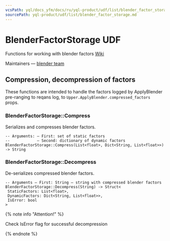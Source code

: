 ```yaml
---
vcsPath: yql/docs_yfm/docs/ru/yql-product/udf/list/blender_factor_storage.md
sourcePath: yql-product/udf/list/blender_factor_storage.md
---
```

# BlenderFactorStorage UDF
Functions for working with blender factors [Wiki](https://wiki.yandex-team.ru/jandekspoisk/kachestvopoiska/blender/features/flagi-dlja-upravlenijami-blendernymi-faktorami/#logirovanieblendernyxfaktorov)

Maintainers — [blender team](https://abc.yandex-team.ru/services/blndr/)

## Compression, decompression of factors
These functions are intended to handle the factors logged by ApplyBlender pre-ranging to reqans log, to `Upper.ApplyBlender.compressed_factors` props.

### BlenderFactorStorage::Compress
Serializes and compresses blender factors.

```yql
-- Arguments: — First: set of static factors
--            — Second: dictionary of dynamic factors
BlenderFactorStorage::Compress(List<float>, Dict<String, List<float>>) -> String
```

### BlenderFactorStorage::Decompress
De-serializes compressed blender factors.

```yql
-- Arguments — First: String — string with compressed blender factors
BlenderFactorStorage::Decompress(String) -> Struct<
 StaticFactors: List<float>,
 DynamicFactors: Dict<String, List<float>>,
 IsError: bool
>
```

{% note info "Attention!" %}

Check IsError flag for successful decompression

{% endnote %}

<!--[Example in web interface](https://cluster-name.yql/Operations/X2SmBS--PAdX2rZQMrVHJxbKKWSCyzAq68p93ceoWME=)

[Parsing example from nanosessions](https://cluster-name.yql/Operations/X6pulpdg8t08nZv3sXiwKFwoeGsNSE3bU4xydIWxJGo=)-->

